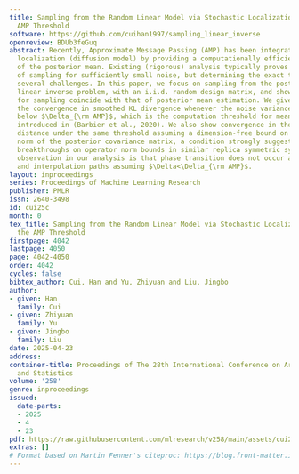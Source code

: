 ```yaml
---
title: Sampling from the Random Linear Model via Stochastic Localization Up to the
  AMP Threshold
software: https://github.com/cuihan1997/sampling_linear_inverse
openreview: BDUb3feGuq
abstract: Recently, Approximate Message Passing (AMP) has been integrated with stochastic
  localization (diffusion model) by providing a computationally efficient estimator
  of the posterior mean. Existing (rigorous) analysis typically proves the success
  of sampling for sufficiently small noise, but determining the exact threshold involves
  several challenges. In this paper, we focus on sampling from the posterior in the
  linear inverse problem, with an i.i.d. random design matrix, and show that the threshold
  for sampling coincide with that of posterior mean estimation. We give a proof for
  the convergence in smoothed KL divergence whenever the noise variance $\Delta$ is
  below $\Delta_{\rm AMP}$, which is the computation threshold for mean estimation
  introduced in (Barbier et al., 2020). We also show convergence in the Wasserstein
  distance under the same threshold assuming a dimension-free bound on the operator
  norm of the posterior covariance matrix, a condition strongly suggested by recent
  breakthroughs on operator norm bounds in similar replica symmetric systems. A key
  observation in our analysis is that phase transition does not occur along the sampling
  and interpolation paths assuming $\Delta<\Delta_{\rm AMP}$.
layout: inproceedings
series: Proceedings of Machine Learning Research
publisher: PMLR
issn: 2640-3498
id: cui25c
month: 0
tex_title: Sampling from the Random Linear Model via Stochastic Localization Up to
  the AMP Threshold
firstpage: 4042
lastpage: 4050
page: 4042-4050
order: 4042
cycles: false
bibtex_author: Cui, Han and Yu, Zhiyuan and Liu, Jingbo
author:
- given: Han
  family: Cui
- given: Zhiyuan
  family: Yu
- given: Jingbo
  family: Liu
date: 2025-04-23
address:
container-title: Proceedings of The 28th International Conference on Artificial Intelligence
  and Statistics
volume: '258'
genre: inproceedings
issued:
  date-parts:
  - 2025
  - 4
  - 23
pdf: https://raw.githubusercontent.com/mlresearch/v258/main/assets/cui25c/cui25c.pdf
extras: []
# Format based on Martin Fenner's citeproc: https://blog.front-matter.io/posts/citeproc-yaml-for-bibliographies/
---
```

